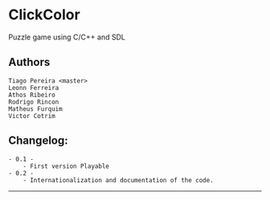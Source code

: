 ClickColor
==========
Puzzle game using C/C++ and SDL

Authors
-------
	Tiago Pereira <master>
	Leonn Ferreira
	Athos Ribeiro
	Rodrigo Rincon
	Matheus Furquim
	Victor Cotrim	

Changelog:
----------
	- 0.1 -
		- First version Playable 
	- 0.2 -
		- Internationalization and documentation of the code.

---------

